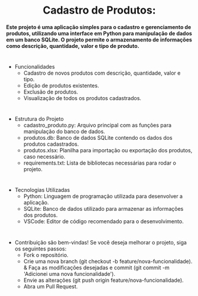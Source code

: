 <h1 align="center">Cadastro de Produtos:</h1>  

#### Este projeto é uma aplicação simples para o cadastro e gerenciamento de produtos, utilizando uma interface em Python para manipulação de dados em um banco SQLite. O projeto permite o armazenamento de informações como descrição, quantidade, valor e tipo de produto.

# 
* Funcionalidades
    * Cadastro de novos produtos com descrição, quantidade, valor e tipo.
    * Edição de produtos existentes.
    * Exclusão de produtos.
    * Visualização de todos os produtos cadastrados.

#
* Estrutura do Projeto
    * cadastro_produto.py: Arquivo principal com as funções para manipulação do banco de dados.
    * produtos.db: Banco de dados SQLite contendo os dados dos produtos cadastrados.
    * produtos.xlsx: Planilha para importação ou exportação dos produtos, caso necessário.
    * requirements.txt: Lista de bibliotecas necessárias para rodar o projeto.
      
#
* Tecnologias Utilizadas
    * Python: Linguagem de programação utilizada para desenvolver a aplicação.
    * SQLite: Banco de dados utilizado para armazenar as informações dos produtos.
    * VSCode: Editor de código recomendado para o desenvolvimento.

#
* Contribuição são bem-vindas! Se você deseja melhorar o projeto, siga os seguintes passos:
    * Fork o repositório.
    * Crie uma nova branch (git checkout -b feature/nova-funcionalidade).
    & Faça as modificações desejadas e commit (git commit -m 'Adicionei uma nova funcionalidade').
    * Envie as alterações (git push origin feature/nova-funcionalidade).
    * Abra um Pull Request.

